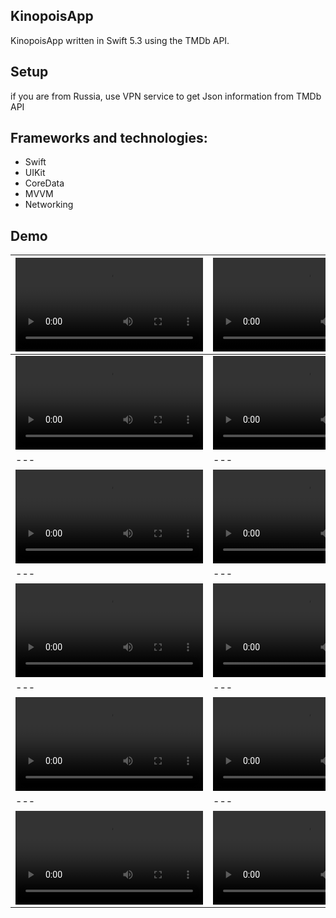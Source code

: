 ## KinopoisApp
KinopoisApp written in Swift 5.3 using the TMDb API.

## Setup
if you are from Russia, use VPN service to get Json information from TMDb API

## Frameworks and technologies:

- Swift
- UIKit
- CoreData
- MVVM
- Networking

## Demo

| ![1](https://user-images.githubusercontent.com/122359658/226303069-3a0319ed-f53e-4190-96ab-471182bb3a16.mov)| ![2](https://user-images.githubusercontent.com/122359658/226303367-bb64edf4-5e1b-44a3-9a43-647c46e46369.mov) | 
| --- | --- |
| ![3](https://user-images.githubusercontent.com/122359658/226303489-7e7dec38-d3c2-4c8f-9f7d-f6e476dfc347.mov) | ![4](https://user-images.githubusercontent.com/122359658/226303570-6d3f6d96-7f0e-493d-841f-ed4d0de89f94.mov) |
| --- | --- |
| ![5](https://user-images.githubusercontent.com/122359658/226303781-2127ea54-68c9-4079-846d-64bcdad4f199.mov) | ![6](https://user-images.githubusercontent.com/122359658/226303831-54ec048d-4b8d-4a92-8c42-7af35dd4ecfb.mov) |
| --- | --- |
| ![7](https://user-images.githubusercontent.com/122359658/226303867-00dd43e0-f5bc-4855-b4e7-bf0dd76294ca.mov) | ![8](https://user-images.githubusercontent.com/122359658/226303888-b81241eb-24d5-4bec-8177-c28c544af279.mov) |
| --- | --- |
| ![9](https://user-images.githubusercontent.com/122359658/226303928-d067fc0c-7d8a-4f4d-abcd-7de2b779d34f.mov) | ![10](https://user-images.githubusercontent.com/122359658/226303955-2b930193-c6aa-488d-8592-62b983b353a2.mov) |
| --- | --- |
| ![11](https://user-images.githubusercontent.com/122359658/226303979-ed8af2b7-a974-4c72-b9a4-9ca489375374.mov) | ![12](https://user-images.githubusercontent.com/122359658/226304001-0a58acc5-a154-4320-a395-5b257c757703.mov) |

